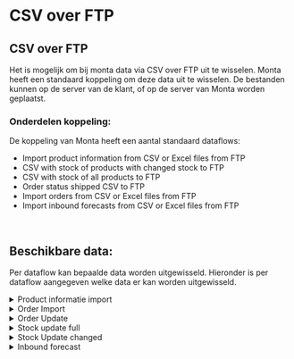 # CSV over FTP

## CSV over FTP


Het is mogelijk om bij monta data via CSV over FTP uit te wisselen.
Monta heeft een standaard koppeling om deze data uit te wisselen. De bestanden kunnen op de server van de klant, of op de server van Monta worden geplaatst.



### Onderdelen koppeling:
De koppeling van Monta heeft een aantal standaard dataflows:

- Import product information from CSV or Excel files from FTP
- CSV with stock of products with changed stock to FTP
- CSV with stock of all products to FTP
- Order status shipped CSV to FTP
- Import orders from CSV or Excel files from FTP
- Import inbound forecasts from CSV or Excel files from FTP


<br>

## Beschikbare data:
Per dataflow kan bepaalde data worden uitgewisseld. Hieronder is per dataflow aangegeven welke data er kan worden uitgewisseld.

<details closed>
<summary>Product informatie import</summary>
* Klant plaatst data op server.

|Column type|Supported column names|
|--|--|
|Sku|SKU, Sku, sku|
|Description|Name, Description, Article_Description, NAME|
|Barcode|EAN, Ean, Barcode, EANcode, CeEan, secondarybarcode, EAN2, PrimaryBarcode, SecondaryBarcode|
|Sell price|Price, Sell price|
|Purchase price|Purchase price, Cost, Costprice, inkoopprijs, Price_manufacturer, PurchasePrice|
|Supplier product code|Supplier product code, Supplier sku, SupplierProductCode|
|Supplier title|Supplier, Manufacturer|
|Image URL|Image, ImageUrl|
|Minimum stock|Minimum stock, MinStock|
|CustomField|CustomField|
|HSCode|HS_code, douanecode|
|CountryOfOrigin|Country_of_origin, country_of_manufacture|

<br>
</details>
<details closed>
<summary>Order Import </summary>
* Klant plaatst data op server.

|	Column type	|	Supported column names	|
|	--	|	--	|
|	WebshopOrderID	|	WebshopOrderId, Ordernumber, order_number, OrderNumber, bestelnummer, deliveryname, ShipmentRefNo, Ordernummer, order_Number	|
|	Reference	|	Klant order nummer, marketplace_order_id, Sales order nummer, OrderHumanNumber, Reference, MagentoReferentie, Referentie	|
|	OrderedDateTime	|	Orderdate	|
|	Origin	|	storeid, PurchasedWebsite, Origin, webshop_name, Dropshipper	|
|	ShippingAddressCompany	|	ShippingCompany, CompanyName, bedrijfsnaam, shipping_company	|
|	ShippingAddressFirstName	|	ShippingFirstName, FirstName, first_name, shipping_firstname	|
|	ShippingAddressMiddleName	|	ShippingMiddleName	|
|	ShippingAddressLastName	|	ShippingLastName, last_name, tav, deliverycontactname, LastName, Klant, shipping_lastname	|
|	ShippingAddressStreetOrAddress1	|	ShippingAddress1, ShippingStreet, deliveryaddress, Street, Adres, address, adres, shipping_street	|
|	ShippingAddressHouseNumberOrAddress2	|	ShippingAddress2, ShippingHouseNo, HouseNumber, Huisnummer, shipping_street2	|
|	ShippingAddressHouseNumberAdditionOrAdress3	|	ShippingAddress3, ShippingHouseNoAddition, HouseNumberExt, shipping_street3	|
|	ShippingAddressPostalCode	|	ShippingPostalCode, ShippingPostcode, deliveryzipcode, Zipcode, Postcode, zip, postcode, shipping_postcode	|
|	ShippingAddressCity	|	ShippingCity, deliverycity, City, Plaats, city, woonplaats, shipping_city	|
|	ShippingAddressState	|	ShippingState, shipping_region	|
|	ShippingAddressCountry	|	ShippingCountry, deliverycountry, Country, Landcode, country_name, Land, shipping_country_id	|
|	ShippingAddressEmail	|	ShippingE-Mail, ShippingEmail, Email, shipping_email, CustomerEmail	|
|	ShippingAddressPhone	|	postnl_mobile_phone_number, ShippingPhone, Mobiel, Telefoon, shipping_telephone	|
|	InvoiceAddressCompany	|	InvoiceCompany, BillingCompany, bedrijfsnaam, billing_company	|
|	InvoiceAddressFirstName	|	InvoiceFirstName, BillingFirstName, billing_firstname	|
|	InvoiceAddressMiddleName	|	InvoiceMiddleName, BillingMiddleName	|
|	InvoiceAddressLastName	|	InvoiceLastName, BillingLastName, billing_lastname	|
|	InvoiceAddressStreetOrAddress1	|	InvoiceAddress1, BillingAddress1, BillingStreet, InvoiceStreet, adres, billing_street	|
|	InvoiceAddressHouseNumberOrAddress2	|	InvoiceAddress2, BillingAddress2, BillingHouseNo, InvoiceHouseNo, billing_street2	|
|	InvoiceAddressHouseNumberAdditionOrAdress3	|	InvoiceAddress3, BillingAddress3, BillingHouseNoAddition, InvoiceHouseNoAddition, billing_street3	|
|	InvoiceAddressPostalCode	|	InvoicePostcode, BillingPostcode, postcode, billing_postcode	|
|	InvoiceAddressCity	|	InvoiceCity, BillingCity, woonplaats, billing_city	|
|	InvoiceAddressState	|	InvoiceState, BillingState, billing_region	|
|	InvoiceAddressCountry	|	InvoiceCountry, BillingCountry, Land, billing_country_id	|
|	InvoiceAddressEmail	|	InvoiceE-Mail, BillingE-Mail, BillingEmail, InvoiceEmail, email, billing_email	|
|	InvoiceAddressPhone	|	InvoicePhone, BillingPhone, billing_telephone	|
|	OrderInvoiceDebtorNumber	|	Debtornummer, CustomerID	|
|	DeliveryDateRequested	|	postnl_delivery_date, delivery_date_requested	|
|	ShippingDeadline	|	Uiterlijke_verzenddatum	|
|	AllowedShipperCode	|	ShipperInfo, ShippingMethod, Shippercode, IsPickupLocation, ShippingOptionsShipperCode	|
|	ShipperOptionCode	|	postnl_type	|
|	InvoicePaymentMethod	|	PaymentMethod, payment_method_title	|
|	InvoiceShippingTotalExclTax	|	ShippingCost	|
|	InvoiceTotalInclTax	|	GrandTotal, order_grand_total	|
|	InvoiceTotalTax	|	TotalTax, order_tax_amount	|
|	OrderLineSku	|	ArticleSKU, ItemSKU, SKU, productsku, ProductCode, Artikelcode, order_item_sku, item_sku	|
|	OrderLineQuantity	|	OrderedQty, ItemOrdered, Aantal, amount, Colli, product_quantity, item_qty	|
|	OrderLineDescription	|	ItemName, order_item_name, item_name	|
|	OrderLineReference	|	Sales order regel nummer	|
|	InvoiceLinePriceExTax	|	line_price_excl_VAT	|
|	InvoiceLinePricePerPieceExTax	|	ItemPrice, item_price, unit_price_excl_VAT	|
|	InvoiceLinePriceInclTax	|	line_price_incl_VAT	|
|	ShippingDocumentUrl	|	ShippingDocumentUrl	|
|	SurprisePackCodeOrder	|	giftwrap	|
|	SurprisePackCodeLine	|	GiftWrapDesign	|
|	MontacheckoutData	|	montapacking_montacheckout_data, monta_montacheckout_data	|
|	B2B	|	B2b, B2B	|
|	Currency	|	currency, Currency, order_order_currency_code	|
|	InvoiceLineTaxPercentage	|	TaxPercent, item_tax_percent	|
|	InvoiceTotalDiscount	|	order_discount_amount, TotalDiscount	|
|	ProductWeight	|	Weight, ProductWeight	|
|	ProductLength	|	Length, ProductLength	|
|	ProductWidth	|	Width, ProductWidth	|
|	ProductHeight	|	Height, ProductHeight	|
|	CountryOfOrigin	|	CountryOfOrigin, Transport_Country_Of_Origin	|
|	HsTariefCode	|	HsTariefCode, StatisticalCode	|
|	InvoiceLinePricePerPieceIncTax	|	unit_price_incl_VAT	|
|	Shipper option "DHL Parcel Connect Harmonised ID" for shipper "DHL Parcel Connect Pickup Point"	|	Packingstationcode	|
|	Shipper option "DHL Parcel Connect ID (Van Parcelshop or Packstation)" for shipper "DHL Parcel Connect Pickup Point"	|	DHLPCID	|
|	Shipper option "DHL Parcel Connect PostNummer - Verplicht bij PackStation naar Duitsland" for shipper "DHL Parcel Connect Pickup Point"	|	Postnumber	|
|	Shipper option "Code van servicepunt" for shipper "DHL (servicepunt)"	|	DHLPickup	|
|	Shipper option "ID van de DPD parcelstore waar het pakket klaargelegd moet worden om door de consument opgehaald te worden" for shipper "DPD parcelstore"	|	DPDparcelshopNummer	|
|	Shipper option "Code/ID van het pickup point van Pakjegemakt" for shipper "Pakje gemak van PostNL"	|	PakjeGemakBE_PickupPointCode	|
|	Shipper option "Retail ID van pakjegemak voor BE" for shipper "Pakje gemak van PostNL"	|	PakjeGemakBE_PickupPointRetailID	|


### Orderwijzigingen:
Met de instelling UpdateWhenAlreadyExistsAndPlatformSupportsIt kunnen we orderwijzigingen en annuleringen importeren.

</details>
<details closed>
<summary>Order Update </summary>

* Monta plaatst file op server

|	Information in file: 	|
|	--	|
|	WebshopOrderID |
|	Status 	|
|	barcode	|
|	ShipperName	|
|	Trackign link	|
|	Shipper	|
</details>
<details closed>
<summary>Stock update full </summary>

* Monta plaatst file op server

|	Informations in File: 	|
|	--	|
|	SKU	|
|	Stock	|
|	StockForecasted	|
</details>
<details closed>

<summary>Stock Update changed </summary>
* Monta plaatst file op server

|	Information in file: 	|
|	--	|
|	SKU	|
|	Stock	|

In dit gedeelte van de koppeling zijn er ook een aantal instellingen/ keuzes beschikbaar:

|	Settings: 	|
|	--	|
|	Add primary barcode: no/yes	|
|	Forecasted stock in separate column: no/yes	|
|	Allow negative stock: no/yes	|

<br>
</details>
<details closed>
<summary>Inbound forecast </summary>
* Klant plaatst file op server

|	Column type	|	Supported column names	|
|	--	|	--	|
|	Reference	|	POnumber, Reference	|
|	Comment	|	Comment	|
|	ExpectedDeliveryDate	|	ExpectedDeliveryDate	|
|	SupplierCode	|	SupplierCode	|
|	SupplierName	|	SupplierName	|
|	Sku	|	Sku, SKU	|
|	Quantity	|	Quantity, Qty, Quantitiy	|
|	IncludeInWebshopStock	|	IncludeInStock, IncludeInWebshopStock	|
</details>




